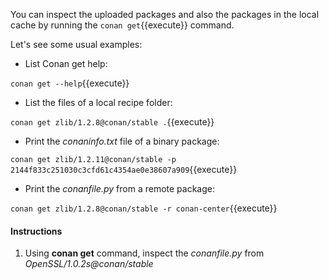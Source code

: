 You can inspect the uploaded packages and also the packages in the local cache by running the `conan get`{{execute}} command.

Let's see some usual examples:

- List Conan get help:

`conan get --help`{{execute}}

- List the files of a local recipe folder:

`conan get zlib/1.2.8@conan/stable .`{{execute}}

- Print the *conaninfo.txt* file of a binary package:

`conan get zlib/1.2.11@conan/stable -p 2144f833c251030c3cfd61c4354ae0e38607a909`{{execute}}

- Print the *conanfile.py* from a remote package:

`conan get zlib/1.2.8@conan/stable -r conan-center`{{execute}}


#### Instructions

1. Using **conan get** command, inspect the *conanfile.py* from *OpenSSL/1.0.2s@conan/stable*
